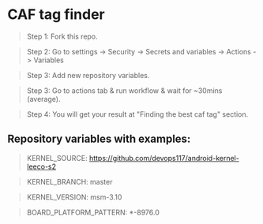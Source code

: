 # CAF tag finder

> Step 1: Fork this repo.

> Step 2: Go to settings -> Security -> Secrets and variables -> Actions -> Variables

> Step 3: Add new repository variables.

> Step 3: Go to actions tab & run workflow & wait for ~30mins (average).

> Step 4: You will get your result at "Finding the best caf tag" section.

## Repository variables with examples:
> KERNEL_SOURCE: https://github.com/devops117/android-kernel-leeco-s2

> KERNEL_BRANCH: master

> KERNEL_VERSION: msm-3.10

> BOARD_PLATFORM_PATTERN: *-8976.0

